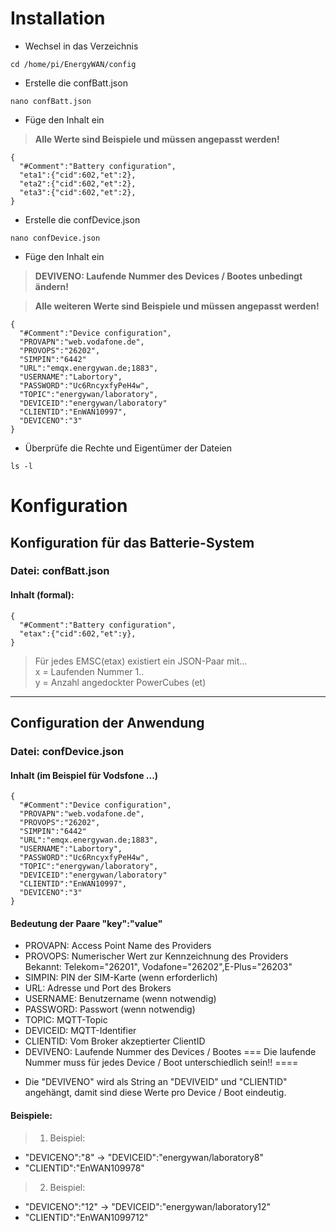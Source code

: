 # Installation

- Wechsel in das Verzeichnis

```
cd /home/pi/EnergyWAN/config
```

- Erstelle die confBatt.json

```
nano confBatt.json
```

- Füge den Inhalt ein

> **Alle Werte sind Beispiele und müssen angepasst werden!**

```
{
  "#Comment":"Battery configuration",
  "eta1":{"cid":602,"et":2},
  "eta2":{"cid":602,"et":2},
  "eta3":{"cid":602,"et":2},
}
```

- Erstelle die confDevice.json

```
nano confDevice.json
```

- Füge den Inhalt ein

> **DEVIVENO: Laufende Nummer des Devices / Bootes unbedingt ändern!**

> **Alle weiteren Werte sind Beispiele und müssen angepasst werden!**

```
{
  "#Comment":"Device configuration",
  "PROVAPN":"web.vodafone.de",
  "PROVOPS":"26202",
  "SIMPIN":"6442"
  "URL":"emqx.energywan.de;1883",
  "USERNAME":"Labortory",
  "PASSWORD":"Uc6RncyxfyPeH4w",
  "TOPIC":"energywan/laboratory",
  "DEVICEID":"energywan/laboratory"
  "CLIENTID":"EnWAN10997",
  "DEVICENO":"3"
}
```

- Überprüfe die Rechte und Eigentümer der Dateien

```
ls -l
```

# Konfiguration

## Konfiguration für das Batterie-System

### Datei: confBatt.json

#### Inhalt (formal):

```
{
  "#Comment":"Battery configuration",
  "etax":{"cid":602,"et":y},
}
```

> Für jedes EMSC(etax) existiert ein JSON-Paar mit...  
>  x = Laufenden Nummer 1..  
>  y = Anzahl angedockter PowerCubes (et)

---

## Configuration der Anwendung

### Datei: confDevice.json

#### Inhalt (im Beispiel für Vodsfone ...)

```
{
  "#Comment":"Device configuration",
  "PROVAPN":"web.vodafone.de",
  "PROVOPS":"26202",
  "SIMPIN":"6442"
  "URL":"emqx.energywan.de;1883",
  "USERNAME":"Labortory",
  "PASSWORD":"Uc6RncyxfyPeH4w",
  "TOPIC":"energywan/laboratory",
  "DEVICEID":"energywan/laboratory"
  "CLIENTID":"EnWAN10997",
  "DEVICENO":"3"
}
```

#### Bedeutung der Paare "key":"value"

- PROVAPN: Access Point Name des Providers
- PROVOPS: Numerischer Wert zur Kennzeichnung des Providers  
  Bekannt: Telekom="26201", Vodafone="26202",E-Plus="26203"
- SIMPIN: PIN der SIM-Karte (wenn erforderlich)
- URL: Adresse und Port des Brokers
- USERNAME: Benutzername (wenn notwendig)
- PASSWORD: Passwort (wenn notwendig)
- TOPIC: MQTT-Topic
- DEVICEID: MQTT-Identifier
- CLIENTID: Vom Broker akzeptierter ClientID
- DEVIVENO: Laufende Nummer des Devices / Bootes
  === Die laufende Nummer muss für jedes Device / Boot
  unterschiedlich sein!! ====

* Die "DEVIVENO" wird als String an "DEVIVEID" und "CLIENTID" angehängt, damit
  sind diese Werte pro Device / Boot eindeutig.

#### Beispiele:

> 1. Beispiel:

- "DEVICENO":"8" -> "DEVICEID":"energywan/laboratory8"
- "CLIENTID":"EnWAN109978"

> 2. Beispiel:

- "DEVICENO":"12" -> "DEVICEID":"energywan/laboratory12"
- "CLIENTID":"EnWAN1099712"

